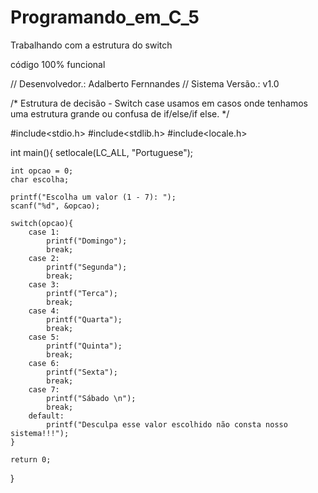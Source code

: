 # Programando_em_C_5
Trabalhando com a estrutura do switch

código 100% funcional

// Desenvolvedor.: Adalberto Fernnandes
// Sistema Versão.: v1.0

/*
 Estrutura de decisão - Switch case usamos em casos onde tenhamos uma estrutura
 grande ou confusa de if/else/if else.
*/ 

#include<stdio.h>
#include<stdlib.h>
#include<locale.h>

int main(){
	setlocale(LC_ALL, "Portuguese");
	
	int opcao = 0;
	char escolha;	
	
	printf("Escolha um valor (1 - 7): ");
	scanf("%d", &opcao);
		
	switch(opcao){
 		case 1:
 			printf("Domingo");
 			break;
 		case 2:
 			printf("Segunda");
 			break;
 		case 3:
 			printf("Terca");
 			break;
 		case 4:
 			printf("Quarta");
 			break;
 		case 5:
 			printf("Quinta");
 			break;
 		case 6:
 			printf("Sexta");
 			break;
 		case 7:
 			printf("Sábado \n");
 			break;
 		default:
 			printf("Desculpa esse valor escolhido não consta nosso sistema!!!");
	}
		
	return 0;
}
